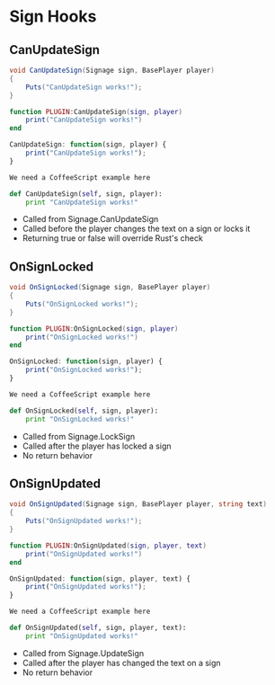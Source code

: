 # Sign Hooks

## CanUpdateSign

``` csharp
void CanUpdateSign(Signage sign, BasePlayer player)
{
    Puts("CanUpdateSign works!");
}
```

``` lua
function PLUGIN:CanUpdateSign(sign, player)
    print("CanUpdateSign works!")
end
```

``` javascript
CanUpdateSign: function(sign, player) {
    print("CanUpdateSign works!");
}
```

``` coffeescript
We need a CoffeeScript example here
```

``` python
def CanUpdateSign(self, sign, player):
    print "CanUpdateSign works!"
```

 * Called from Signage.CanUpdateSign
 * Called before the player changes the text on a sign or locks it
 * Returning true or false will override Rust's check

## OnSignLocked

``` csharp
void OnSignLocked(Signage sign, BasePlayer player)
{
    Puts("OnSignLocked works!");
}
```

``` lua
function PLUGIN:OnSignLocked(sign, player)
    print("OnSignLocked works!")
end
```

``` javascript
OnSignLocked: function(sign, player) {
    print("OnSignLocked works!");
}
```

``` coffeescript
We need a CoffeeScript example here
```

``` python
def OnSignLocked(self, sign, player):
    print "OnSignLocked works!"
```

 * Called from Signage.LockSign
 * Called after the player has locked a sign
 * No return behavior

## OnSignUpdated

``` csharp
void OnSignUpdated(Signage sign, BasePlayer player, string text)
{
    Puts("OnSignUpdated works!");
}
```

``` lua
function PLUGIN:OnSignUpdated(sign, player, text)
    print("OnSignUpdated works!")
end
```

``` javascript
OnSignUpdated: function(sign, player, text) {
    print("OnSignUpdated works!");
}
```

``` coffeescript
We need a CoffeeScript example here
```

``` python
def OnSignUpdated(self, sign, player, text):
    print "OnSignUpdated works!"
```

 * Called from Signage.UpdateSign
 * Called after the player has changed the text on a sign
 * No return behavior
